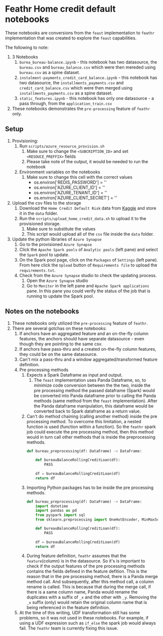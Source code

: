 # Feathr Home credit default notebooks

These notebooks are conversions from the `feast` implementation to `feathr` implementation that was created to explore the `feast` capabilities.

The following to note:
1. 3 Notebooks
    1. `burea_bureau-balance.ipynb` - this notebook has two datasource, the `bureau.csv` and `bureau_balance.csv` which were then mereded using `bureau.csv` as a spine dataset.
    1. `instalment-payments_credit_card_balance.ipynb` - this notebook has two datasource, the `installments_payments.csv` and `credit_card_balance.csv` which were then merged using `installments_payments.csv` as a spine dataset.
    1. `static_features.ipynb` - this notebook has only one datasource - a pass through, from the `application_train.csv`
1. These notebooks demonstrates the `pre-processing` feature of `feathr` only.


## Setup
1. Provisioning:
    1. Run `scripts/azure_resource_provision.sh`
        1. Make sure to change the `<SUBCRIPTION_ID>` and set `<RESOUCE_PREFFIX>` fields
        1. Please take note of the output, it would be needed to run the notebook
    1. Environment variables on the notebooks
        1. Make sure to change this cell with the correct values
            - os.environ['REDIS_PASSWORD'] = ''
            - os.environ['AZURE_CLIENT_ID'] = ''
            - os.environ['AZURE_TENANT_ID'] = '' 
            - os.environ['AZURE_CLIENT_SECRET'] = ''
1. Upload the csv files to the storage
    1. Download the `Home Credit Default Risk` data from [Kaggle](https://www.kaggle.com/competitions/home-credit-default-risk/data) and store it in the `data` folder.
    1. Run the `scripts/upload_home_credit_data.sh` to upload it to the provisioned storage.
        1. Make sure to substitute the values
        1. This script would upload all of the `csv` file inside the `data` folder.
1. Update the python libraries of `Azure Synapse`
    1. Go to the provisioned `Azure Synapse`
    1. Click the `Apache Spark pools` of `Analytic pools` (left pane) and select the `Spark` pool to update.
    1. On the Spark pool page, click on the `Packages` of `Settings` (left pane). From here click the `Upload` button of `Requirements file` to upload the `requirements.txt`.
    1. Check from the `Azure Synapse` studio to check the updating process.
        1. Open the `Azure Synapse` studio
        1. Go to `Monitor` in the left pane and `Apache Spark applications` pane. In this pane you could verify the status of the job that is running to update the Spark pool.

## Notes on the notebooks
1. These notebooks only utilized the `pre-processing` feature of `feathr`.
1. There are several gotchas on these notebooks:
    1. If anchors have an aggregated feature and an on-the-fly column features, the anchors should have separate datasource - even though they are pointing to the same csv.
    1. If anchors have pass-thru and a created on-the-fly column features, they could be on the same datasource.
    1. Can't mix a pass-thru and a window aggregated/transformed feature definition.
    1. Pre processing methods
        1. Expects a Spark Dataframe as input and output.
            1. The `feast` implementation uses Panda Dataframe, so, to minimize code conversion between the the two, inside the pre processing method the passed dataframe (Spark) would be converted into Panda dataframe prior to calling the Panda methods (same method from the `feast` implementation). After the Panda dataframe manipulation, this dataframe would be converted back to Spark dataframe as a return value.
        1. Can't do method chaining (calling another method) inside the pre processing method. To overcome this limitation, a nested function is used (function within a function). So the `feathr` spark job could execute the pre processing method, then this method would in turn call other methods that is inside the preprocessing methods.
            ``` python
            def bureau_preprocessing(df: DataFrame) -> DataFrame:
                
                def bureauBalanceRollingCreditLoan(df):
                    PASS
                
                df = bureauBalanceRollingCreditLoan(df)
                return df
            ```
        1. Importing Python packages has to be inside the pre processing methods.
            ``` python
            def bureau_preprocessing(df: DataFrame) -> DataFrame:
                import datetime
                import pandas as pd
                from pyspark import sql
                from sklearn.preprocessing import OneHotEncoder, MinMaxScaler

                def bureauBalanceRollingCreditLoan(df):
                    PASS
                
                df = bureauBalanceRollingCreditLoan(df)
                return df
            ```
        1. During feature definition, `feathr` assumes that the `feature`(column) is in the datasource. So it's is important to check if the output features of the pre processing methods contains the fields defined in the feature defition. This is the reason that in the pre processing method, there is a Panda merge method call. And subsequently, after this method call, a column rename is called. This is because that during the merge call, if there is a same column name, Panda would rename the duplicates with a suffix of `_x` and the other with `_y`. Removing the `_x` suffix (only) would retain the original column name that is being referenced in the feature definition.
    1. At the time of this writing, UDF transformation still has some problems, so it was not used in these notebooks. For example, if using a UDF expression such as `if_else` the spark job would always fail. The `feathr` team is currently fixing this issue.